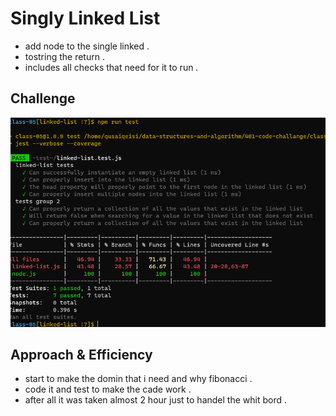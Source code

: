 # Singly Linked List
- add node to the single linked .
- tostring the return .
- includes all checks that need for it to run .

## Challenge
![](img/linkedlist.PNG)

## Approach & Efficiency
* start to make the domin that i need and why fibonacci .
* code it and test to make the cade work .
* after all it was taken almost 2 hour just to handel the whit bord .

